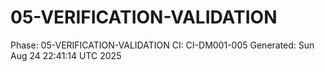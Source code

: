# 05-VERIFICATION-VALIDATION
Phase: 05-VERIFICATION-VALIDATION
CI: CI-DM001-005
Generated: Sun Aug 24 22:41:14 UTC 2025
